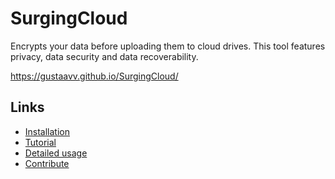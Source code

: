 ﻿# SurgingCloud

Encrypts your data before uploading them to cloud drives. This tool features privacy, data security and data recoverability.

https://gustaavv.github.io/SurgingCloud/

## Links

- [Installation](https://gustaavv.github.io/SurgingCloud/installation/)
- [Tutorial](https://gustaavv.github.io/SurgingCloud/usage/hello/)
- [Detailed usage](https://gustaavv.github.io/SurgingCloud/usage/)
- [Contribute](https://gustaavv.github.io/SurgingCloud/develop/)